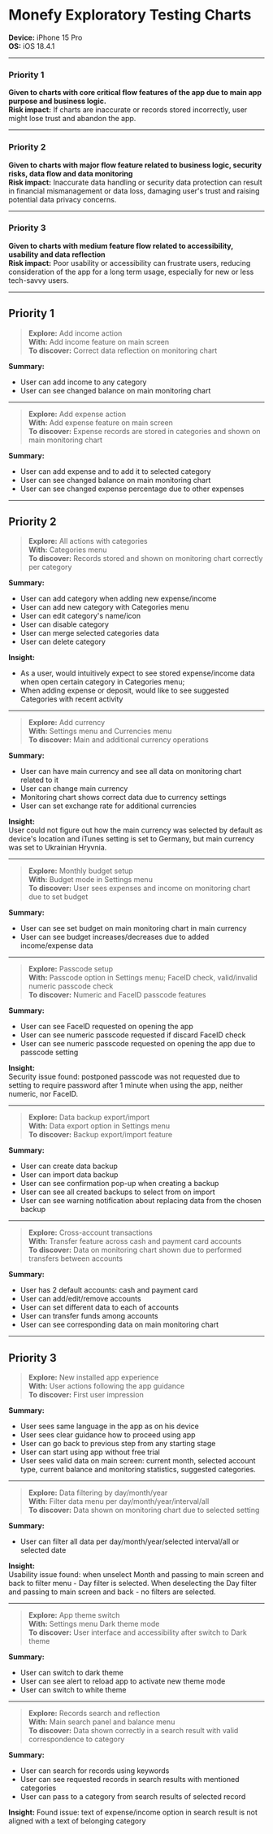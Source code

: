 # Monefy Exploratory Testing Charts

**Device:** iPhone 15 Pro  
**OS:** iOS 18.4.1

---

### Priority 1
**Given to charts with core critical flow features of the app due to main app purpose and business logic.**  
**Risk impact:** If charts are inaccurate or records stored incorrectly, user might lose trust and abandon the app.

---

### Priority 2
**Given to charts with major flow feature related to business logic, security risks, data flow and data monitoring**  
**Risk impact:** Inaccurate data handling or security data protection can result in financial mismanagement or data loss, damaging user's trust and raising potential data privacy concerns.

---

### Priority 3
**Given to charts with medium feature flow related to accessibility, usability and data reflection**  
**Risk impact:** Poor usability or accessibility can frustrate users, reducing consideration of the app for a long term usage, especially for new or less tech-savvy users.

---

## Priority 1

> **Explore:** Add income action  
**With:** Add income feature on main screen  
**To discover:** Correct data reflection on monitoring chart

**Summary:**
- User can add income to any category
- User can see changed balance on main monitoring chart

---

> **Explore:** Add expense action  
**With:** Add expense feature on main screen  
**To discover:** Expense records are stored in categories and shown on main monitoring chart

**Summary:**
- User can add expense and to add it to selected category
- User can see changed balance on main monitoring chart
- User can see changed expense percentage due to other expenses

---

## Priority 2

> **Explore:** All actions with categories  
**With:** Categories menu  
**To discover:** Records stored and shown on monitoring chart correctly per category

**Summary:**
- User can add category when adding new expense/income
- User can add new category with Categories menu
- User can edit category's name/icon
- User can disable category
- User can merge selected categories data
- User can delete category

**Insight:**
- As a user, would intuitively expect to see stored expense/income data when open certain category in Categories menu;
- When adding expense or deposit, would like to see suggested Categories with recent activity

---

> **Explore:** Add currency  
**With:** Settings menu and Currencies menu  
**To discover:** Main and additional currency operations

**Summary:**
- User can have main currency and see all data on monitoring chart related to it
- User can change main currency
- Monitoring chart shows correct data due to currency settings
- User can set exchange rate for additional currencies

**Insight:**  
User could not figure out how the main currency was selected by default as device's location and iTunes setting is set to Germany, but main currency was set to Ukrainian Hryvnia.

---

> **Explore:** Monthly budget setup  
**With:** Budget mode in Settings menu  
**To discover:** User sees expenses and income on monitoring chart due to set budget

**Summary:**
- User can see set budget on main monitoring chart in main currency
- User can see budget increases/decreases due to added income/expense data

---

> **Explore:** Passcode setup  
**With:** Passcode option in Settings menu; FaceID check, valid/invalid numeric passcode check  
**To discover:** Numeric and FaceID passcode features

**Summary:**
- User can see FaceID requested on opening the app
- User can see numeric passcode requested if discard FaceID check
- User can see numeric passcode requested on opening the app due to passcode setting

**Insight:**  
Security issue found: postponed passcode was not requested due to setting to require password after 1 minute when using the app, neither numeric, nor FaceID.

---

> **Explore:** Data backup export/import  
**With:** Data export option in Settings menu  
**To discover:** Backup export/import feature

**Summary:**
- User can create data backup
- User can import data backup
- User can see confirmation pop-up when creating a backup
- User can see all created backups to select from on import
- User can see warning notification about replacing data from the chosen backup

---

> **Explore:** Cross-account transactions  
**With:** Transfer feature across cash and payment card accounts  
**To discover:** Data on monitoring chart shown due to performed transfers between accounts

**Summary:**
- User has 2 default accounts: cash and payment card
- User can add/edit/remove accounts
- User can set different data to each of accounts
- User can transfer funds among accounts
- User can see corresponding data on main monitoring chart

---

## Priority 3

> **Explore:** New installed app experience  
**With:** User actions following the app guidance  
**To discover:** First user impression

**Summary:**
- User sees same language in the app as on his device
- User sees clear guidance how to proceed using app
- User can go back to previous step from any starting stage
- User can start using app without free trial
- User sees valid data on main screen: current month, selected account type, current balance and monitoring statistics, suggested categories.

---

> **Explore:** Data filtering by day/month/year  
**With:** Filter data menu per day/month/year/interval/all  
**To discover:** Data shown on monitoring chart due to selected setting

**Summary:**
- User can filter all data per day/month/year/selected interval/all or selected date

**Insight:**  
Usability issue found: when unselect Month and passing to main screen and back to filter menu - Day filter is selected. When deselecting the Day filter and passing to main screen and back - no filters are selected.

---

> **Explore:** App theme switch  
**With:** Settings menu Dark theme mode  
**To discover:** User interface and accessibility after switch to Dark theme

**Summary:**
- User can switch to dark theme
- User can see alert to reload app to activate new theme mode
- User can switch to white theme

---

> **Explore:** Records search and reflection  
**With:** Main search panel and balance menu  
**To discover:** Data shown correctly in a search result with valid correspondence to category

**Summary:**
- User can search for records using keywords
- User can see requested records in search results with mentioned categories
- User can pass to a category from search results of selected record

**Insight:**
Found issue: text of expense/income option in search result is not aligned with a text of belonging category
